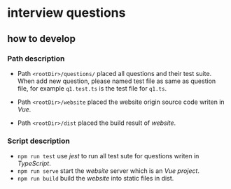 # interview questions

## how to develop

### Path description
- Path `<rootDir>/questions/` placed all questions and their test suite. When add new question, please named test file as same as question file, for example `q1.test.ts` is the test file for `q1.ts`.

- Path `<rootDir>/website` placed the website origin source code writen in *Vue*.

- Path `<rootDir>/dist` placed the build result of *website*.

### Script description

- `npm run test` use *jest* to run all test sute for questions writen in *TypeScript*.
- `npm run serve` start the *website* server which is an *Vue project*.
- `npm run build` build the *website* into static files in dist.
